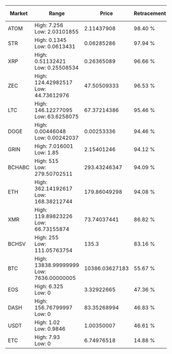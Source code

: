 | Market | Range | Price| Retracement | Doubles to 50% |
| --- | --- | --- | --- | --- |
| ATOM | High: 7.256<br />Low: 2.03101855 | 2.11437908 | 98.40 % | 2.20 |
| STR | High: 0.1345<br />Low: 0.0613431 | 0.06285286 | 97.94 % | 1.56 |
| XRP | High: 0.51132421<br />Low: 0.25508534 | 0.26365089 | 96.66 % | 1.45 |
| ZEC | High: 124.42982517<br />Low: 44.73612976 | 47.50509333 | 96.53 % | 1.78 |
| LTC | High: 146.12277095<br />Low: 63.6258075 | 67.37214386 | 95.46 % | 1.56 |
| DOGE | High: 0.00446048<br />Low: 0.00242037 | 0.00253336 | 94.46 % | 1.36 |
| GRIN | High: 7.016001<br />Low: 1.85 | 2.15401246 | 94.12 % | 2.06 |
| BCHABC | High: 515<br />Low: 279.50702511 | 293.43246347 | 94.09 % | 1.35 |
| ETH | High: 362.14192617<br />Low: 168.38212744 | 179.86049298 | 94.08 % | 1.47 |
| XMR | High: 119.89823226<br />Low: 66.73155874 | 73.74037441 | 86.82 % | 1.27 |
| BCHSV | High: 255<br />Low: 111.05763754 | 135.3 | 83.16 % | 1.35 |
| BTC | High: 13838.99999999<br />Low: 7636.00000005 | 10386.03627183 | 55.67 % | 1.03 |
| EOS | High: 6.325<br />Low: 0 | 3.32922665 | 47.36 % | 0.00 |
| DASH | High: 156.76799997<br />Low: 0 | 83.35268994 | 46.83 % | 0.00 |
| USDT | High: 1.02<br />Low: 0.9846 | 1.00350007 | 46.61 % | 0.00 |
| ETC | High: 7.93<br />Low: 0 | 6.74976518 | 14.88 % | 0.00 |
